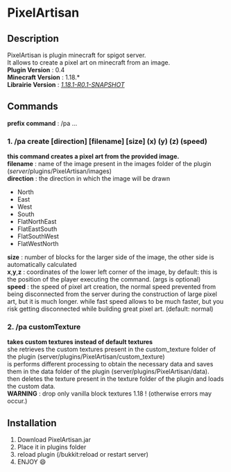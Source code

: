 # PixelArtisan

## Description

PixelArtisan is plugin minecraft for spigot server. <br>
It allows to create a pixel art on minecraft from an image. <br>
**Plugin Version** : 0.4 <br>
**Minecraft Version** : 1.18.* <br>
**Librairie Version** : *[1.18.1-R0.1-SNAPSHOT](https://hub.spigotmc.org/nexus/content/repositories/snapshots/org/spigotmc/spigot-api/1.18.1-R0.1-SNAPSHOT/spigot-api-1.18.1-R0.1-20220218.224135-74.jar)*

## Commands

**prefix command** : /pa ...

### 1. /pa create [direction] [filename] [size] (x) (y) (z) (speed)

**this command creates a pixel art from the provided image.** <br>
**filename** : name of the image present in the images folder of the plugin (*server*/plugins/PixelArtisan/images) <br>
**direction** : the direction in which the image will be drawn
- North
- East
- West
- South
- FlatNorthEast
- FlatEastSouth
- FlatSouthWest
- FlatWestNorth

**size** : number of blocks for the larger side of the image, the other side is automatically calculated <br>
**x**,**y**,**z** : coordinates of the lower left corner of the image, by default: this is the position of the player executing the command. (args is optional) <br>
**speed** : the speed of pixel art creation, the normal speed prevented from being disconnected from the server during the construction of large pixel art, but it is much longer. while fast speed allows to be much faster, but you risk getting disconnected while building great pixel art. (default: normal)

### 2. /pa customTexture

**takes custom textures instead of default textures** <br>
she retrieves the custom textures present in the custom_texture folder of the plugin (server/plugins/PixelArtisan/custom_texture) <br>
is performs different processing to obtain the necessary data and saves them in the data folder of the plugin (server/plugins/PixelArtisan/data). <br>
then deletes the texture present in the texture folder of the plugin and loads the custom data. <br>
**WARNING** : drop only vanilla block textures 1.18 ! (otherwise errors may occur.)

## Installation

1. Download PixelArtisan.jar
2. Place it in plugins folder
3. reload plugin (/bukkit:reload or restart server)
4. ENJOY :smile:
